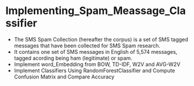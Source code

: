 # Implementing_Spam_Meassage_Classifier

* The SMS Spam Collection (hereafter the corpus) is a set of SMS tagged messages that have been collected for SMS Spam research.
* It contains one set of SMS messages in English of 5,574 messages, tagged acording being ham (legitimate) or spam.
* Implement word_Embedding from BOW, TD-IDF, W2V and AVG-W2V
* Implement Classifiers Using RandomForestClassifier and Compute Confusion Matrix and Compare Accuracy
